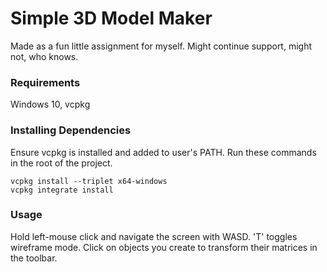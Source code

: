 # Simple 3D Model Maker

Made as a fun little assignment for myself. Might continue support, might not, who knows.

### Requirements

Windows 10, vcpkg

### Installing Dependencies

Ensure vcpkg is installed and added to user's PATH. Run these commands in the root of the project.

```
vcpkg install --triplet x64-windows
vcpkg integrate install
```

### Usage

Hold left-mouse click and navigate the screen with WASD.
'T' toggles wireframe mode.
Click on objects you create to transform their matrices in the toolbar.
